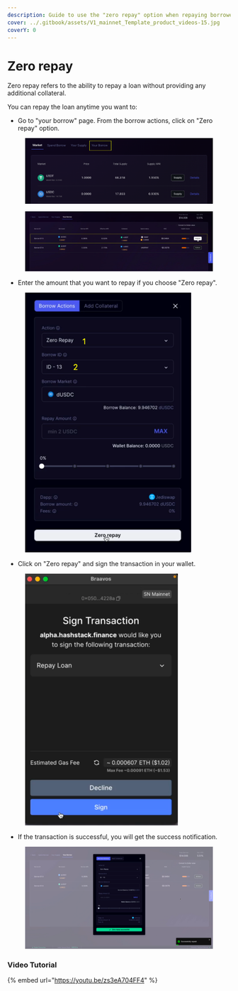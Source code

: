 ```yaml
---
description: Guide to use the "zero repay" option when repaying borrowed tokens.
cover: ../.gitbook/assets/V1_mainnet_Template_product_videos-15.jpg
coverY: 0
---
```


# Zero repay

Zero repay refers to the ability to repay a loan without providing any additional collateral.



You can repay the loan anytime you want to:

* Go to "your borrow" page. From the borrow actions, click on "Zero repay" option.

<figure><img src="../.gitbook/assets/image (12).png" alt=""><figcaption></figcaption></figure>

<figure><img src="../.gitbook/assets/image (13).png" alt=""><figcaption></figcaption></figure>



* Enter the amount that you want to repay if you choose "Zero repay".

<figure><img src="../.gitbook/assets/image (14).png" alt="" width="375"><figcaption></figcaption></figure>



* Click on "Zero repay" and sign the transaction in your wallet.

<figure><img src="../.gitbook/assets/image (15).png" alt="" width="345"><figcaption></figcaption></figure>



* If the transaction is successful, you will get the success notification.

<figure><img src="../.gitbook/assets/image (16).png" alt=""><figcaption></figcaption></figure>



### Video Tutorial

{% embed url="https://youtu.be/zs3eA704FF4" %}
